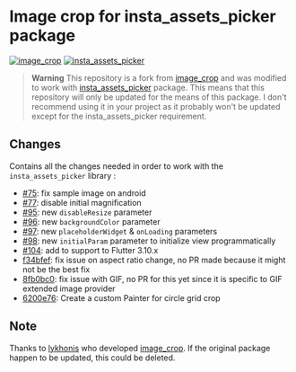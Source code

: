 # Image crop for insta_assets_picker package

[![image_crop](https://img.shields.io/pub/v/image_crop?label=image_crop)](https://pub.dev/packages/image_crop)
[![insta_assets_picker](https://img.shields.io/pub/v/insta_assets_picker?label=insta_assets_picker)](https://pub.dev/packages/insta_assets_picker)

> **Warning**
> This repository is a fork from [image_crop](https://github.com/lykhonis/image_crop) and was modified to work with [insta_assets_picker](https://pub.dev/packages/insta_assets_picker) package.
> This means that this repository will only be updated for the means of this package.
> I don't recommend using it in your project as it probably won't be updated except for the insta_assets_picker requirement.

## Changes

Contains all the changes needed in order to work with the `insta_assets_picker` library :

- [#75](https://github.com/lykhonis/image_crop/pull/75): fix sample image on android
- [#77](https://github.com/lykhonis/image_crop/pull/77): disable initial magnification
- [#95](https://github.com/lykhonis/image_crop/pull/95): new `disableResize` parameter
- [#96](https://github.com/lykhonis/image_crop/pull/96): new `backgroundColor` parameter
- [#97](https://github.com/lykhonis/image_crop/pull/97): new `placeholderWidget` & `onLoading` parameters
- [#98](https://github.com/lykhonis/image_crop/pull/98): new `initialParam` parameter to initialize view programmatically
- [#104](https://github.com/lykhonis/image_crop/pull/104): add to support to Flutter 3.10.x
- [f34bfef](https://github.com/LeGoffMael/image_crop/commit/f34bfef5eaf7aef298c475fd1a1874adaa6bcad3): fix issue on aspect ratio change, no PR made because it might not be the best fix
- [8fb0bc0](https://github.com/LeGoffMael/image_crop/commit/8fb0bc04696f95055be5f3dc32cbb8714b278a9c): fix issue with GIF, no PR for this yet since it is specific to GIF extended image provider
- [6200e76](https://github.com/FelipeOFF/image_crop/commit/ab81b442545071f4064b53966ecddfe93d86ed1e): Create a custom Painter for circle grid crop

## Note

Thanks to [lykhonis](https://github.com/lykhonis) who developed [image_crop](https://pub.dev/packages/image_crop).
If the original package happen to be updated, this could be deleted.